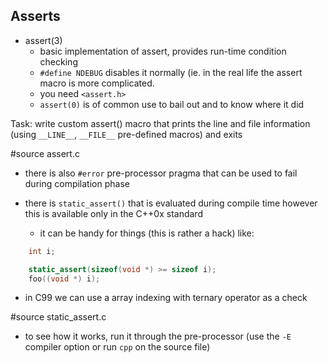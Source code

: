 ## Asserts

- assert(3)
  - basic implementation of assert, provides run-time condition checking
  - `#define NDEBUG` disables it normally (ie. in the real life the assert
    macro is more complicated.
  - you need `<assert.h>`
  - `assert(0)` is of common use to bail out and to know where it did

Task: write custom assert() macro that prints the line and file information
      (using `__LINE__`, `__FILE__` pre-defined macros) and exits

#source assert.c

- there is also `#error` pre-processor pragma that can be used to fail during
  compilation phase

- there is `static_assert()` that is evaluated during compile time however this
  is available only in the C++0x standard
  - it can be handy for things (this is rather a hack) like:
```C
    int i;

    static_assert(sizeof(void *) >= sizeof i);
    foo((void *) i);
```
  - in C99 we can use a array indexing with ternary operator as a check

#source static_assert.c

  - to see how it works, run it through the pre-processor (use the `-E` compiler
    option or run `cpp` on the source file)
